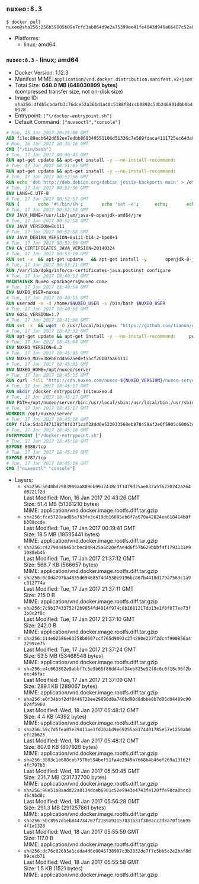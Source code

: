 ## `nuxeo:8.3`

```console
$ docker pull nuxeo@sha256:256b59005b09e7cfd3ab864d9e2a75399ee41fe4043d946a66487c52a8417222
```

-	Platforms:
	-	linux; amd64

### `nuxeo:8.3` - linux; amd64

-	Docker Version: 1.12.3
-	Manifest MIME: `application/vnd.docker.distribution.manifest.v2+json`
-	Total Size: **648.0 MB (648030899 bytes)**  
	(compressed transfer size, not on-disk size)
-	Image ID: `sha256:dfdb5cbdafb3c76dce52a361d1a40c5188f84ccb0892c54b246801dbb0b40128`
-	Entrypoint: `["\/docker-entrypoint.sh"]`
-	Default Command: `["nuxeoctl","console"]`

```dockerfile
# Mon, 16 Jan 2017 20:35:09 GMT
ADD file:89ecb642d662ee7edbb868340551106d51336c7e589fdaca4111725ec64da957 in / 
# Mon, 16 Jan 2017 20:35:16 GMT
CMD ["/bin/bash"]
# Tue, 17 Jan 2017 00:00:45 GMT
RUN apt-get update && apt-get install -y --no-install-recommends 		ca-certificates 		curl 		wget 	&& rm -rf /var/lib/apt/lists/*
# Tue, 17 Jan 2017 00:51:05 GMT
RUN apt-get update && apt-get install -y --no-install-recommends 		bzip2 		unzip 		xz-utils 	&& rm -rf /var/lib/apt/lists/*
# Tue, 17 Jan 2017 00:52:56 GMT
RUN echo 'deb http://deb.debian.org/debian jessie-backports main' > /etc/apt/sources.list.d/jessie-backports.list
# Tue, 17 Jan 2017 00:52:56 GMT
ENV LANG=C.UTF-8
# Tue, 17 Jan 2017 00:52:57 GMT
RUN { 		echo '#!/bin/sh'; 		echo 'set -e'; 		echo; 		echo 'dirname "$(dirname "$(readlink -f "$(which javac || which java)")")"'; 	} > /usr/local/bin/docker-java-home 	&& chmod +x /usr/local/bin/docker-java-home
# Tue, 17 Jan 2017 00:52:58 GMT
ENV JAVA_HOME=/usr/lib/jvm/java-8-openjdk-amd64/jre
# Tue, 17 Jan 2017 00:52:58 GMT
ENV JAVA_VERSION=8u111
# Tue, 17 Jan 2017 00:52:58 GMT
ENV JAVA_DEBIAN_VERSION=8u111-b14-2~bpo8+1
# Tue, 17 Jan 2017 00:52:59 GMT
ENV CA_CERTIFICATES_JAVA_VERSION=20140324
# Tue, 17 Jan 2017 00:53:19 GMT
RUN set -x 	&& apt-get update 	&& apt-get install -y 		openjdk-8-jre-headless="$JAVA_DEBIAN_VERSION" 		ca-certificates-java="$CA_CERTIFICATES_JAVA_VERSION" 	&& rm -rf /var/lib/apt/lists/* 	&& [ "$JAVA_HOME" = "$(docker-java-home)" ]
# Tue, 17 Jan 2017 00:53:21 GMT
RUN /var/lib/dpkg/info/ca-certificates-java.postinst configure
# Tue, 17 Jan 2017 18:40:53 GMT
MAINTAINER Nuxeo <packagers@nuxeo.com>
# Tue, 17 Jan 2017 18:40:54 GMT
ENV NUXEO_USER=nuxeo
# Tue, 17 Jan 2017 18:40:55 GMT
RUN useradd -m -d /home/$NUXEO_USER -s /bin/bash $NUXEO_USER
# Tue, 17 Jan 2017 18:40:55 GMT
ENV GOSU_VERSION=1.7
# Tue, 17 Jan 2017 18:41:00 GMT
RUN set -x 	&& wget -O /usr/local/bin/gosu "https://github.com/tianon/gosu/releases/download/$GOSU_VERSION/gosu-$(dpkg --print-architecture)" 	&& wget -O /usr/local/bin/gosu.asc "https://github.com/tianon/gosu/releases/download/$GOSU_VERSION/gosu-$(dpkg --print-architecture).asc" 	&& export GNUPGHOME="$(mktemp -d)" 	&& gpg --keyserver ha.pool.sks-keyservers.net --recv-keys B42F6819007F00F88E364FD4036A9C25BF357DD4 	&& gpg --batch --verify /usr/local/bin/gosu.asc /usr/local/bin/gosu 	&& rm -r "$GNUPGHOME" /usr/local/bin/gosu.asc 	&& chmod +x /usr/local/bin/gosu 	&& gosu nobody true
# Tue, 17 Jan 2017 18:42:32 GMT
RUN apt-get update && apt-get install -y --no-install-recommends     perl     locales     pwgen     imagemagick     ffmpeg2theora     ufraw     poppler-utils     libreoffice     libwpd-tools     exiftool     ghostscript  && rm -rf /var/lib/apt/lists/*
# Tue, 17 Jan 2017 18:45:04 GMT
ENV NUXEO_VERSION=8.3
# Tue, 17 Jan 2017 18:45:05 GMT
ENV NUXEO_MD5=38eb8cd45625edef55cf20b07aa61131
# Tue, 17 Jan 2017 18:45:05 GMT
ENV NUXEO_HOME=/opt/nuxeo/server
# Tue, 17 Jan 2017 18:45:15 GMT
RUN curl -fsSL "http://cdn.nuxeo.com/nuxeo-${NUXEO_VERSION}/nuxeo-server-${NUXEO_VERSION}-tomcat.zip" -o /tmp/nuxeo-distribution-tomcat.zip     && echo "$NUXEO_MD5 /tmp/nuxeo-distribution-tomcat.zip" | md5sum -c -     && mkdir -p /tmp/nuxeo-distribution $(dirname $NUXEO_HOME)     && unzip -q -d /tmp/nuxeo-distribution /tmp/nuxeo-distribution-tomcat.zip     && DISTDIR=$(/bin/ls /tmp/nuxeo-distribution | head -n 1)     && mv /tmp/nuxeo-distribution/$DISTDIR $NUXEO_HOME     && sed -i -e "s/^org.nuxeo.distribution.package.*/org.nuxeo.distribution.package=docker/" $NUXEO_HOME/templates/common/config/distribution.properties     && rm -rf /tmp/nuxeo-distribution*     && chmod +x $NUXEO_HOME/bin/*ctl $NUXEO_HOME/bin/*.sh
# Tue, 17 Jan 2017 18:45:17 GMT
RUN mkdir /docker-entrypoint-initnuxeo.d
# Tue, 17 Jan 2017 18:45:17 GMT
ENV PATH=/opt/nuxeo/server/bin:/usr/local/sbin:/usr/local/bin:/usr/sbin:/usr/bin:/sbin:/bin
# Tue, 17 Jan 2017 18:45:17 GMT
WORKDIR /opt/nuxeo/server
# Tue, 17 Jan 2017 18:45:18 GMT
COPY file:5da17471392f8fd3f1caf32dd6e522033560eb878458af2e0f5905c60063c653 in / 
# Tue, 17 Jan 2017 18:45:18 GMT
ENTRYPOINT ["/docker-entrypoint.sh"]
# Tue, 17 Jan 2017 18:45:18 GMT
EXPOSE 8080/tcp
# Tue, 17 Jan 2017 18:45:19 GMT
EXPOSE 8787/tcp
# Tue, 17 Jan 2017 18:45:19 GMT
CMD ["nuxeoctl" "console"]
```

-	Layers:
	-	`sha256:5040bd2983909aa8896b9932438c3f1479d25ae837a5f6220242a264d0221f2d`  
		Last Modified: Mon, 16 Jan 2017 20:43:26 GMT  
		Size: 51.4 MB (51361210 bytes)  
		MIME: application/vnd.docker.image.rootfs.diff.tar.gzip
	-	`sha256:fce5728aad85a763fe3c419db16885eb6f7a670a42824ea618414b8fb309ccde`  
		Last Modified: Tue, 17 Jan 2017 00:19:41 GMT  
		Size: 18.5 MB (18535441 bytes)  
		MIME: application/vnd.docker.image.rootfs.diff.tar.gzip
	-	`sha256:c42794440453cbec048425a8d20efae4d6f57b629bbbf4f1793131e91088eb46`  
		Last Modified: Tue, 17 Jan 2017 21:37:12 GMT  
		Size: 566.7 KB (566657 bytes)  
		MIME: application/vnd.docker.image.rootfs.diff.tar.gzip
	-	`sha256:0c0da797ba4835d69468574d4530e9196bc867b4418d179a7563c1a9c312774a`  
		Last Modified: Tue, 17 Jan 2017 21:37:11 GMT  
		Size: 215.0 B  
		MIME: application/vnd.docker.image.rootfs.diff.tar.gzip
	-	`sha256:7c9b17433752f2b9654fd4914f974c8b1681217db13e1f8f877ee73f3b0c2f0c`  
		Last Modified: Tue, 17 Jan 2017 21:37:10 GMT  
		Size: 242.0 B  
		MIME: application/vnd.docker.image.rootfs.diff.tar.gzip
	-	`sha256:114e02586e63258b0507ccf765d9093c274280e237f2dc4f900856a42299ce75`  
		Last Modified: Tue, 17 Jan 2017 21:37:24 GMT  
		Size: 53.5 MB (53468548 bytes)  
		MIME: application/vnd.docker.image.rootfs.diff.tar.gzip
	-	`sha256:e4c663802e9abbf7c5e9b65f86dd4af24eb825e52f8c6c6f16c96f2beec46fac`  
		Last Modified: Tue, 17 Jan 2017 21:37:09 GMT  
		Size: 289.1 KB (289067 bytes)  
		MIME: application/vnd.docker.image.rootfs.diff.tar.gzip
	-	`sha256:e0f34bbf2df0446728ee29890d8a740bd90d8dbbe8b7d06d04489c90024f5960`  
		Last Modified: Wed, 18 Jan 2017 05:48:12 GMT  
		Size: 4.4 KB (4392 bytes)  
		MIME: application/vnd.docker.image.rootfs.diff.tar.gzip
	-	`sha256:59c7d5fea07e39411ae1fd30abd9e69255a8174401785e57e1250ab6efc2b625`  
		Last Modified: Wed, 18 Jan 2017 05:48:12 GMT  
		Size: 807.9 KB (807928 bytes)  
		MIME: application/vnd.docker.image.rootfs.diff.tar.gzip
	-	`sha256:3803c1e688ceb7570e594bef51fa4e2949a7668b4b46ef269a13162f4fc797b3`  
		Last Modified: Wed, 18 Jan 2017 05:50:45 GMT  
		Size: 231.7 MB (231737700 bytes)  
		MIME: application/vnd.docker.image.rootfs.diff.tar.gzip
	-	`sha256:98e51a8aadd22a8134dceb6901c52e9943e4743fe120ffe98ca0bcc345c9bd0c`  
		Last Modified: Wed, 18 Jan 2017 05:56:28 GMT  
		Size: 291.3 MB (291257861 bytes)  
		MIME: application/vnd.docker.image.rootfs.diff.tar.gzip
	-	`sha256:5bc8957d1eb844734707f2189a92157831b31f300acc2d8a70f166954f1e1328`  
		Last Modified: Wed, 18 Jan 2017 05:55:59 GMT  
		Size: 117.0 B  
		MIME: application/vnd.docker.image.rootfs.diff.tar.gzip
	-	`sha256:dc76c02693a1cdda4d6c0046738907c3b2832de7f7c5bb5c2e2baf8d99cecb71`  
		Last Modified: Wed, 18 Jan 2017 05:55:58 GMT  
		Size: 1.5 KB (1521 bytes)  
		MIME: application/vnd.docker.image.rootfs.diff.tar.gzip

